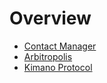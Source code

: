 # Overview

* [Contact Manager](https://sixtusagbo.github.io/contact_manager/)
* [Arbitropolis](/arbitropolis)
* [Kimano Protocol](/kimano)

